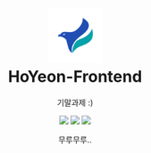 # <h1 align="center"><img src="./static/assets/logo_round.svg" style="width:100px;height:100px;"/><br>HoYeon-Frontend</h1>

<p align="center">
기말과제 :)
</p>

<p align="center">
    <a href="./"><img src="https://img.shields.io/badge/HTML-d7502f?style=for-the-badge&logo=html5&logoColor=white"></a>
    <a href="./"><img src="https://img.shields.io/github/repo-size/mooner1022/PeekAlert?&style=for-the-badge"></a>
    <a href="./LICENSE"><img src="https://img.shields.io/github/license/Project-HoYeon/Frontend?&style=for-the-badge"></a>
</p>

<p align="center">
무루무루..
</p>